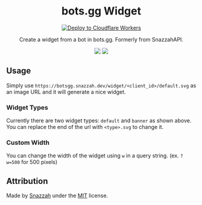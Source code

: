 <center>

# bots.gg Widget

[![Deploy to Cloudflare Workers](https://deploy.workers.cloudflare.com/button)](https://deploy.workers.cloudflare.com/?url=https://github.com/Erisa/colour-me)

Create a widget from a bot in bots.gg. Formerly from SnazzahAPI.

![](https://botsgg.snazzah.dev/widget/272937604339466240/default.svg)
![](https://botsgg.snazzah.dev/widget/272937604339466240/banner.svg)

</center>


## Usage

Simply use `https://botsgg.snazzah.dev/widget/<client_id>/default.svg` as an image URL and it will generate a nice widget.

### Widget Types
Currently there are two widget types: `default` and `banner` as shown above. You can replace the end of the url with `<type>.svg` to change it.

### Custom Width
You can change the width of the widget using `w` in a query string. (ex. `?w=500` for 500 pixels)

## Attribution

Made by [Snazzah](https://snazzah.com) under the [MIT](/LICENSE) license.